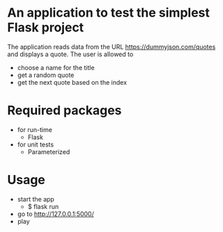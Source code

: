 # An application to test the simplest Flask project 

The application reads data from the URL https://dummyjson.com/quotes and displays a quote.
The user is allowed to 
- choose a name for the title
- get a random quote
- get the next quote based on the index

# Required packages
- for run-time
  - Flask
- for unit tests
  - Parameterized 

# Usage
- start the app
  - $ flask run
- go to http://127.0.0.1:5000/
- play
 
    
